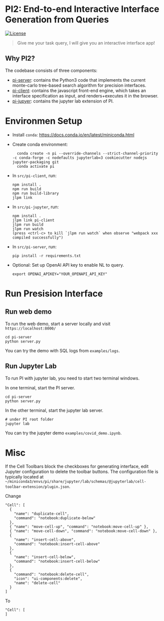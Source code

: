 # PI2: End-to-end Interactive Interface Generation from Queries

[![License](https://img.shields.io/badge/License-Apache_2.0-blue.svg)](https://opensource.org/licenses/Apache-2.0)

> Give me your task query, I will give you an interactive interface app!

## Why PI2? 



The codebase consists of three components:

* [pi-server](./pi-server): contains the Python3 code that implements the current monte-carlo tree-based search algorithm for precision interfaces.
* [pi-client](./pi-client): contains the javascript front-end engine, which takes an interface specification as input, and renders+executes it in the browser.
* [pi-jupyer](./pi-jupyter): contains the jupyter lab extension of PI.


# Environmen Setup

- Install `conda`: https://docs.conda.io/en/latest/miniconda.html
- Create conda environment:

        conda create -n pi --override-channels --strict-channel-priority -c conda-forge -c nodefaults jupyterlab=3 cookiecutter nodejs jupyter-packaging git
        conda activate pi

- In `src/pi-client`, run:

      npm install .
      npm run build
      npm run build-library
      jlpm link
      
- In `src/pi-jupyter`, run:

      npm install .
      jlpm link pi-client
      jlpm run build
      jlpm run watch
      (press <ctrl-c> to kill `jlpm run watch` when observe "webpack xxx compiled successfully")
      
- In `src/pi-server`, run:

      pip install -r requirements.txt

- Optional: Set up OpenAI API key to enable NL to query.

      export OPENAI_APIKEY="YOUR_OPENAPI_API_KEY"
        

# Run Presision Interface

## Run web demo

To run the web demo, start a server locally and visit `https://localhost:8000/`

    cd pi-server
    python server.py

You can try the demo with SQL logs from `examples/logs`.

## Run Jupyter Lab

To run PI with jupyter lab, you need to start two terminal windows. 

In one terminal, start the PI server.

    cd pi-server
    python server.py   

In the other terminal, start the jupyter lab server.

    # under PI root folder
    jupyter lab

You can try the jupyter demo `examples/covid_demo.ipynb`.
       
# Misc

If the Cell Toolbars block the checkboxes for generating interface, edit Jupyter configuration to delete the toolbar buttons. The configuration file is typically located at `~/miniconda3/envs/pi/share/jupyter/lab/schemas/@jupyterlab/cell-toolbar-extension/plugin.json`.

Change

    "Cell": [
      {
        "name": "duplicate-cell",
        "command": "notebook:duplicate-below"
      },
      { "name": "move-cell-up", "command": "notebook:move-cell-up" },
      { "name": "move-cell-down", "command": "notebook:move-cell-down" },
      {
        "name": "insert-cell-above",
        "command": "notebook:insert-cell-above"
      },
      {
        "name": "insert-cell-below",
        "command": "notebook:insert-cell-below"
      },
      {
        "command": "notebook:delete-cell",
        "icon": "ui-components:delete",
        "name": "delete-cell"
      }
    ]

To

    "Cell": [
    ]
